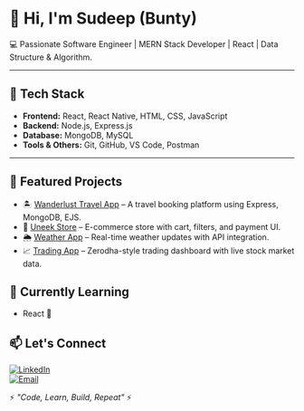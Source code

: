 # 👋 Hi, I'm Sudeep (Bunty)

💻 Passionate Software Engineer | MERN Stack Developer | React | Data Structure & Algorithm.

---

## 🔧 Tech Stack
- **Frontend:** React, React Native, HTML, CSS, JavaScript  
- **Backend:** Node.js, Express.js  
- **Database:** MongoDB, MySQL  
- **Tools & Others:** Git, GitHub, VS Code, Postman  

---

## 🚀 Featured Projects
- 🏝️ [Wanderlust Travel App](https://github.com/Sudeepsahu20/wanderlust-travel-app) – A travel booking platform using Express, MongoDB, EJS.   
- 🛒 [Uneek Store](https://github.com/Sudeepsahu20/uneek-store) – E-commerce store with cart, filters, and payment UI.  
- 🌦️ [Weather App](https://github.com/Sudeepsahu20/weather-app) – Real-time weather updates with API integration.  
- 📈 [Trading App](https://github.com/Sudeepsahu20/trading-app) – Zerodha-style trading dashboard with live stock market data.
  

## 🌱 Currently Learning
- React 📱    

## 📫 Let's Connect

[![LinkedIn](https://img.shields.io/badge/LinkedIn-blue?style=flat&logo=linkedin)](https://www.linkedin.com/in/sudeep-sahu-035a8328b/?trk=opento_sprofile_details)  
[![Email](https://img.shields.io/badge/Email-red?style=flat&logo=gmail&logoColor=white)](mailto:sudeepsahhu2027@gmaul.com)
  

⚡ *"Code, Learn, Build, Repeat"* ⚡
